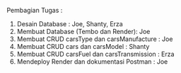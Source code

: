 Pembagian Tugas :
1. Desain Database : Joe, Shanty, Erza
2. Membuat Database (Tembo dan Render): Joe
3. Membuat CRUD carsType dan carsManufacture : Joe
4. Membuat CRUD cars dan carsModel : Shanty
5. Membuat CRUD carsFuel dan carsTransmission : Erza
6. Mendeploy Render dan dokumentasi Postman : Joe

